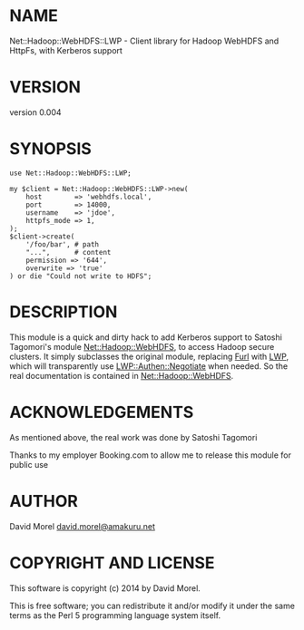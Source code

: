 # NAME

Net::Hadoop::WebHDFS::LWP - Client library for Hadoop WebHDFS and HttpFs, with Kerberos support

# VERSION

version 0.004

# SYNOPSIS

    use Net::Hadoop::WebHDFS::LWP;

    my $client = Net::Hadoop::WebHDFS::LWP->new(
        host        => 'webhdfs.local',
        port        => 14000,
        username    => 'jdoe',
        httpfs_mode => 1,
    );
    $client->create(
        '/foo/bar', # path
        "...",      # content
        permission => '644',
        overwrite => 'true'
    ) or die "Could not write to HDFS";

# DESCRIPTION

This module is a quick and dirty hack to add Kerberos support to Satoshi
Tagomori's module [Net::Hadoop::WebHDFS](https://metacpan.org/pod/Net::Hadoop::WebHDFS), to access Hadoop secure clusters. It
simply subclasses the original module, replacing [Furl](https://metacpan.org/pod/Furl) with [LWP](https://metacpan.org/pod/LWP), which
will transparently use [LWP::Authen::Negotiate](https://metacpan.org/pod/LWP::Authen::Negotiate) when needed. So the real
documentation is contained in [Net::Hadoop::WebHDFS](https://metacpan.org/pod/Net::Hadoop::WebHDFS).

# ACKNOWLEDGEMENTS

As mentioned above, the real work was done by Satoshi Tagomori

Thanks to my employer Booking.com to allow me to release this module for public use

# AUTHOR

David Morel <david.morel@amakuru.net>

# COPYRIGHT AND LICENSE

This software is copyright (c) 2014 by David Morel.

This is free software; you can redistribute it and/or modify it under
the same terms as the Perl 5 programming language system itself.

